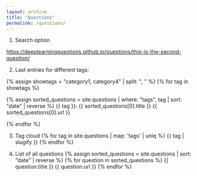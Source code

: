 ```yaml
---
layout: archive
title: "Questions"
permalink: /questions/
---
```


1. Search option

https://deeplearningquestions.github.io/questions/this-is-the-second-question/

2. Last entries for different tags:

{% assign showtags = "category1, category4" | split: ", " %}
{% for tag in showtags %}
  
  {% assign sorted_questions = site.questions | where: "tags", tag | sort: "date" | reverse %}
  {{ tag }}: {{ sorted_questions[0].title }}  {{ sorted_questions[0].url }} 
  
{% endfor %}

3. Tag cloud
{% for tag in site.questions | map: 'tags' | uniq %}
    {{ tag | slugify }}
{% endfor %}


4. List of all questions
{% assign sorted_questions = site.questions | sort: "date" | reverse %}
{% for question in sorted_questions %}
    {{ question.title }}  {{ question.url }} 
{% endfor %}
